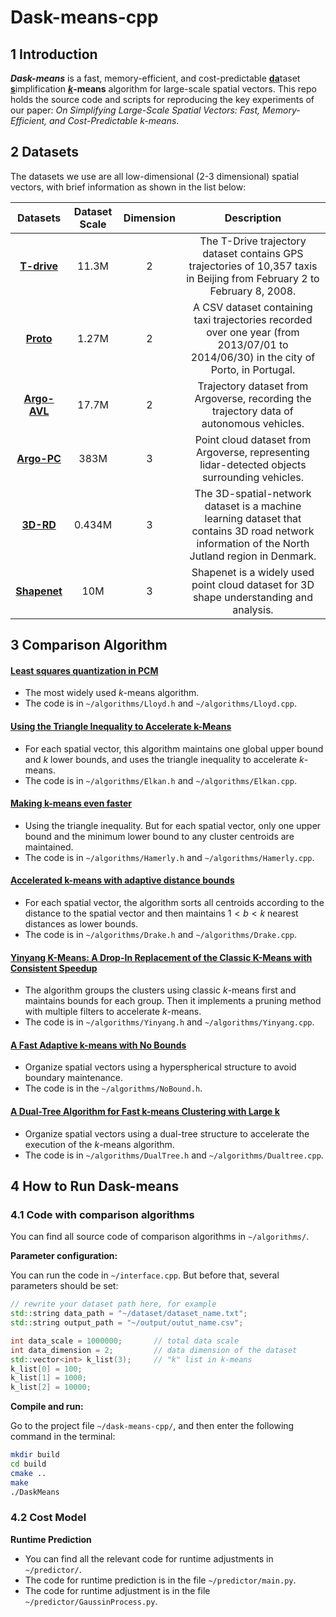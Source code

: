# Dask-means-cpp
## 1 Introduction

***Dask-means*** is a fast, memory-efficient, and cost-predictable <u>**da**</u>taset <u>**s**</u>implification **<u>$k$</u>-means** algorithm for large-scale spatial vectors. This repo holds the source code and scripts for reproducing the key experiments of our paper: *On Simplifying Large-Scale Spatial Vectors: Fast, Memory-Efficient, and Cost-Predictable k-means*.

## 2 Datasets

The datasets we use are all low-dimensional (2-3 dimensional) spatial vectors, with brief information as shown in the list below:

|                           Datasets                           | Dataset Scale | Dimension |                         Description                          |
| :----------------------------------------------------------: | :-----------: | :-------: | :----------------------------------------------------------: |
| **[T-drive](https://www.microsoft.com/en-us/research/publication/t-drive-trajectory-data-sample/)** |     11.3M     |     2     | The T-Drive trajectory dataset contains GPS trajectories of 10,357 taxis in Beijing from February 2 to February 8, 2008. |
| **[Proto](https://figshare.com/articles/dataset/Porto_taxi_trajectories/12302165?file=22677902)** |     1.27M     |     2     | A CSV dataset containing taxi trajectories recorded over one year (from 2013/07/01 to 2014/06/30) in the city of Porto, in Portugal. |
|      **[Argo-AVL](https://www.argoverse.org/av2.html)**      |     17.7M     |     2     | Trajectory dataset from Argoverse, recording the trajectory data of autonomous vehicles. |
| **[Argo-PC](https://github.com/ApolloScapeAuto/dataset-api/tree/master/3d_detection_tracking)** |     383M      |     3     | Point cloud dataset from Argoverse, representing lidar-detected objects surrounding vehicles. |
| **[3D-RD](https://networkrepository.com/3D-spatial-network.php)** |    0.434M     |     3     | The 3D-spatial-network dataset is a machine learning dataset that contains 3D road network information of the North Jutland region in Denmark. |
|            **[Shapenet](https://shapenet.org/)**             |      10M      |     3     | Shapenet is a widely used point cloud dataset for 3D shape understanding and analysis. |


## 3 Comparison Algorithm

#### [Least squares quantization in PCM](https://hal.science/hal-04614938/document)

- The most widely used $k$-means algorithm.
- The code is in `~/algorithms/Lloyd.h` and `~/algorithms/Lloyd.cpp`. 

#### [Using the Triangle Inequality to Accelerate k-Means](https://cdn.aaai.org/ICML/2003/ICML03-022.pdf)

- For each spatial vector, this algorithm maintains one global upper bound and $k$ lower bounds, and uses the triangle inequality to accelerate $k$-means.
- The code is in `~/algorithms/Elkan.h` and `~/algorithms/Elkan.cpp`.

#### [Making k-means even faster](https://epubs.siam.org/doi/pdf/10.1137/1.9781611972801.12)

- Using the triangle inequality. But for each spatial vector, only one upper bound and the minimum lower bound to any cluster centroids are maintained.
- The code is in `~/algorithms/Hamerly.h` and `~/algorithms/Hamerly.cpp`.

#### [Accelerated k-means with adaptive distance bounds](http://opt.kyb.tuebingen.mpg.de/papers/opt2012_paper_13.pdf)

- For each spatial vector, the algorithm sorts all centroids according to the distance to the spatial vector and then maintains $1<b<k$ nearest distances as lower bounds.
- The code is in `~/algorithms/Drake.h` and `~/algorithms/Drake.cpp`.

#### [Yinyang K-Means: A Drop-In Replacement of the Classic K-Means with Consistent Speedup](https://proceedings.mlr.press/v37/ding15.pdf)

- The algorithm groups the clusters using classic $k$-means first and maintains bounds for each group. Then it implements a pruning method with multiple filters to accelerate $k$-means.
- The code is in `~/algorithms/Yinyang.h` and `~/algorithms/Yinyang.cpp`.

#### [A Fast Adaptive k-means with No Bounds](https://par.nsf.gov/servlets/purl/10286756)

- Organize spatial vectors using a hyperspherical structure to avoid boundary maintenance.
- The code is in the `~/algorithms/NoBound.h`.

#### [A Dual-Tree Algorithm for Fast k-means Clustering with Large k](https://epubs.siam.org/doi/pdf/10.1137/1.9781611974973.34)

- Organize spatial vectors using a dual-tree structure to accelerate the execution of the $k$-means algorithm.
- The code is in `~/algorithms/DualTree.h` and `~/algorithms/Dualtree.cpp`.

## 4 How to Run Dask-means

### 4.1 Code with comparison algorithms

You can find all source code of comparison algorithms in `~/algorithms/`. 

**Parameter configuration:**

You can run the code in `~/interface.cpp`. But before that, several parameters should be set:

```c++
// rewrite your dataset path here, for example
std::string data_path = "~/dataset/dataset_name.txt";
std::string output_path = "~/output/outut_name.csv";

int data_scale = 1000000;       // total data scale
int data_dimension = 2;         // data dimension of the dataset
std::vector<int> k_list(3);     // "k" list in k-means
k_list[0] = 100;
k_list[1] = 1000;
k_list[2] = 10000;
```

**Compile and run:**

Go to the project file `~/dask-means-cpp/`, and then enter the following command in the terminal:

```sh
mkdir build
cd build
cmake ..
make
./DaskMeans
```

### 4.2 Cost Model

**Runtime Prediction**

- You can find all the relevant code for runtime adjustments in `~/predictor/`.
- The code for runtime prediction is in the file `~/predictor/main.py`.
- The code for runtime adjustment is in the file `~/predictor/GaussinProcess.py`.